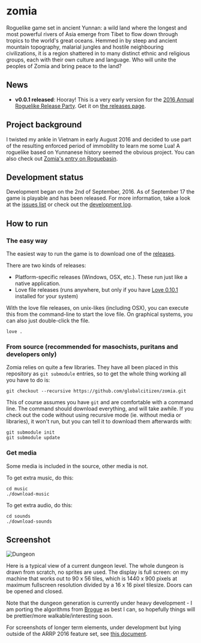 # zomia

Roguelike game set in ancient Yunnan: a wild land where the longest and most powerful rivers of Asia emerge from Tibet to flow down through tropics to the world's great oceans. Hemmed in by steep and ancient mountain topography, malarial jungles and hostile neighbouring civilizations, it is a region shattered in to many distinct ethnic and religious groups, each with their own culture and language. Who will unite the peoples of Zomia and bring peace to the land?

## News

* __v0.0.1 released__: Hooray! This is a very early version for the [2016 Annual Roguelike Release Party](http://www.roguebasin.com/index.php?title=2016_ARRP). Get it on [the releases page](https://github.com/globalcitizen/zomia/releases).

## Project background

I twisted my ankle in Vietnam in early August 2016 and decided to use part of the resulting enforced period of immobility to learn me some Lua! A roguelike based on Yunnanese history seemed the obvious project.  You can also check out [Zomia's entry on Roguebasin](http://www.roguebasin.com/index.php?title=Zomia).

## Development status

Development began on the 2nd of September, 2016. As of September 17 the game is playable and has been released. For more information, take a look at the [issues list](https://github.com/globalcitizen/zomia/issues/) or check out the [development log](https://github.com/globalcitizen/zomia/blob/master/DEVLOG.md).

## How to run

### The easy way

The easiest way to run the game is to download one of the [releases](https://github.com/globalcitizen/zomia/releases).

There are two kinds of releases:
 * Platform-specific releases (Windows, OSX, etc.). These run just like a native application.
 * Love file releases (runs anywhere, but only if you have [Love 0.10.1](https://love2d.org/#download) installed for your system)

With the love file releases, on unix-likes (including OSX), you can execute this from the command-line to start the love file. On graphical systems, you can also just double-click the file.

```
love .
```

### From source (recommended for masochists, puritans and developers only)

Zomia relies on quite a few libraries. They have all been placed in this repository as `git submodule` entries, so to get the whole thing working all you have to do is:

```
git checkout --recursive https://github.com/globalcitizen/zomia.git
```

This of course assumes you have `git` and are comfortable with a command line. The command should download everything, and will take awhile. If you check out the code without using recursive mode (ie. without media or libraries), it won't run, but you can tell it to download them afterwards with:

```
git submodule init
git submodule update
```

### Get media

Some media is included in the source, other media is not.

To get extra music, do this:

```
cd music
./download-music
```

To get extra audio, do this:

```
cd sounds
./download-sounds
```

## Screenshot

![Dungeon](https://raw.githubusercontent.com/globalcitizen/zomia/master/screenshots/screenshot-dungeon.jpg)

Here is a typical view of a current dungeon level. The whole dungeon is drawn from scratch, no sprites are used. The display is full screen: on my machine that works out to 90 x 56 tiles, which is 1440 x 900 pixels at maximum fullscreen resolution divided by a 16 x 16 pixel tilesize. Doors can be opened and closed.

Note that the dungeon generation is currently under heavy development - I am porting the algorithms from [Brogue](https://sites.google.com/site/broguegame/) as best I can, so hopefully things will be prettier/more walkable/interesting soon.

For screenshots of longer term elements, under development but lying outside of the ARRP 2016 feature set, see [this document](https://github.com/globalcitizen/zomia/blob/master/LONGTERM.md).

